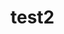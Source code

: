# test2

<?php

namespace rx;

class justTryingOut
{
  public $test = 45345378459;
  private $test = 3;
  define(TEST_CONSTANT, "TESTING");
}

